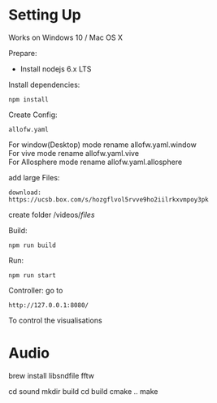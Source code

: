 # Setting Up
Works on Windows 10 / Mac OS X 

Prepare:
- Install nodejs 6.x LTS

Install dependencies:

    npm install

Create Config:

    allofw.yaml

For window(Desktop) mode rename allofw.yaml.window  <br />
For vive mode rename allofw.yaml.vive  <br />
For Allosphere mode rename allofw.yaml.allosphere  <br />

add large Files:
    
    download:
    https://ucsb.box.com/s/hozgflvol5rvve9ho2iilrkxvmpoy3pk

create folder /videos/*files*

Build:

    npm run build

Run:

    npm run start


Controller:
go to 

    http://127.0.0.1:8080/

To control the visualisations



Audio
====

brew install libsndfile fftw

cd sound
mkdir build
cd build
cmake ..
make